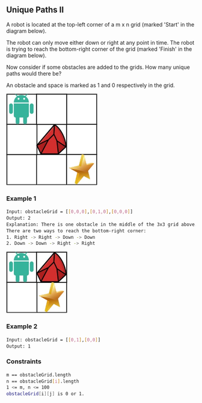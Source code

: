 ## Unique Paths II

A robot is located at the top-left corner of a m x n grid (marked 'Start' in the diagram below).

The robot can only move either down or right at any point in time. The robot is trying to reach the bottom-right corner of the grid (marked 'Finish' in the diagram below).

Now consider if some obstacles are added to the grids. How many unique paths would there be?

An obstacle and space is marked as 1 and 0 respectively in the grid.

[![robot1](robot1.jpg)]()
### Example 1
```sh
Input: obstacleGrid = [[0,0,0],[0,1,0],[0,0,0]]
Output: 2
Explanation: There is one obstacle in the middle of the 3x3 grid above.
There are two ways to reach the bottom-right corner:
1. Right -> Right -> Down -> Down
2. Down -> Down -> Right -> Right
```

[![robot2](robot2.jpg)]()
### Example 2
```sh
Input: obstacleGrid = [[0,1],[0,0]]
Output: 1
```

### Constraints
```sh
m == obstacleGrid.length
n == obstacleGrid[i].length
1 <= m, n <= 100
obstacleGrid[i][j] is 0 or 1.
```
